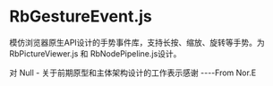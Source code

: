 # RbGestureEvent.js

模仿浏览器原生API设计的手势事件库，支持长按、缩放、旋转等手势。为 RbPictureViewer.js 和 RbNodePipeline.js设计。


对 Null - 关于前期原型和主体架构设计的工作表示感谢 ----From Nor.E
